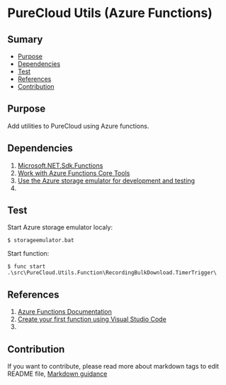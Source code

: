 # PureCloud Utils (Azure Functions)

## Sumary
* [Purpose](#purpose)
* [Dependencies](#dependencies)
* [Test](#test)
* [References](#references)
* [Contribution](#Contribution)

## Purpose
Add utilities to PureCloud using Azure functions.

## Dependencies
1. [Microsoft.NET.Sdk.Functions](https://www.nuget.org/packages/Microsoft.NET.Sdk.Functions/)
2. [Work with Azure Functions Core Tools](https://docs.microsoft.com/en-us/azure/azure-functions/functions-run-local)
3. [Use the Azure storage emulator for development and testing](https://docs.microsoft.com/en-us/azure/storage/common/storage-use-emulator)
4. 

## Test
Start Azure storage emulator localy:
```
$ storageemulator.bat
```
Start function:
```
$ func start .\src\PureCloud.Utils.Function\RecordingBulkDownload.TimerTrigger\
```

## References
1. [Azure Functions Documentation](https://docs.microsoft.com/en-us/azure/azure-functions/)
2. [Create your first function using Visual Studio Code](https://docs.microsoft.com/en-us/azure/azure-functions/functions-create-first-function-vs-code)
3. 

## Contribution
If you want to contribute, please read more about markdown tags to edit README file, [Markdown guidance](https://docs.microsoft.com/en-us/vsts/project/wiki/markdown-guidance?view=vsts)
